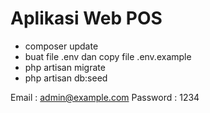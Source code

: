 # Aplikasi Web POS

- composer update
- buat file .env dan copy file .env.example
- php artisan migrate
- php artisan db:seed


Email : admin@example.com
Password : 1234
